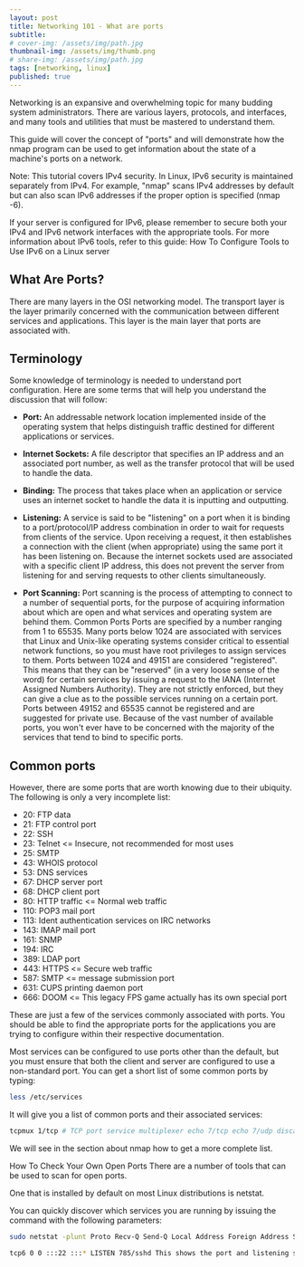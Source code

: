 ```yaml
---
layout: post
title: Networking 101 - What are ports
subtitle: 
# cover-img: /assets/img/path.jpg
thumbnail-img: /assets/img/thumb.png
# share-img: /assets/img/path.jpg
tags: [networking, linux]
published: true
---
```


Networking is an expansive and overwhelming topic for many budding system administrators. There are various layers, protocols, and interfaces, and many tools and utilities that must be mastered to understand them.

This guide will cover the concept of "ports" and will demonstrate how the nmap program can be used to get information about the state of a machine's ports on a network.

Note: This tutorial covers IPv4 security. In Linux, IPv6 security is maintained separately from IPv4. For example, "nmap" scans IPv4 addresses by default but can also scan IPv6 addresses if the proper option is specified (nmap -6).

If your server is configured for IPv6, please remember to secure both your IPv4 and IPv6 network interfaces with the appropriate tools. For more information about IPv6 tools, refer to this guide: How To Configure Tools to Use IPv6 on a Linux server

## What Are Ports?

There are many layers in the OSI networking model. The transport layer is the layer primarily concerned with the communication between different services and applications. This layer is the main layer that ports are associated with.

## Terminology

Some knowledge of terminology is needed to understand port configuration. Here are some terms that will help you understand the discussion that will follow:

- **Port:**
    An addressable network location implemented inside of the operating system that helps distinguish traffic destined for different applications or services.

- **Internet Sockets:**
    A file descriptor that specifies an IP address and an associated port number, as well as the transfer protocol that will be used to handle the data.

- **Binding:**
    The process that takes place when an application or service uses an internet socket to handle the data it is inputting and outputting.

- **Listening:**
    A service is said to be "listening" on a port when it is binding to a port/protocol/IP address combination in order to wait for requests from clients of the service.
    Upon receiving a request, it then establishes a connection with the client (when appropriate) using the same port it has been listening on. Because the internet sockets used are associated with a specific client IP address, this does not prevent the server from listening for and serving requests to other clients simultaneously.

- **Port Scanning:**
    Port scanning is the process of attempting to connect to a number of sequential ports, for the purpose of acquiring information about which are open and what services and operating system are behind them. Common Ports Ports are specified by a number ranging from 1 to 65535.
    Many ports below 1024 are associated with services that Linux and Unix-like operating systems consider critical to essential network functions, so you must have root privileges to assign services to them. Ports between 1024 and 49151 are considered "registered". This means that they can be "reserved" (in a very loose sense of the word) for certain services by issuing a request to the IANA (Internet Assigned Numbers Authority). They are not strictly enforced, but they can give a clue as to the possible services running on a certain port. Ports between 49152 and 65535 cannot be registered and are suggested for private use. Because of the vast number of available ports, you won't ever have to be concerned with the majority of the services that tend to bind to specific ports.

## Common ports

However, there are some ports that are worth knowing due to their ubiquity. The following is only a very incomplete list:

- 20: FTP data
- 21: FTP control port
- 22: SSH
- 23: Telnet <= Insecure, not recommended for most uses
- 25: SMTP
- 43: WHOIS protocol
- 53: DNS services
- 67: DHCP server port
- 68: DHCP client port
- 80: HTTP traffic <= Normal web traffic
- 110: POP3 mail port
- 113: Ident authentication services on IRC networks
- 143: IMAP mail port
- 161: SNMP
- 194: IRC
- 389: LDAP port
- 443: HTTPS <= Secure web traffic
- 587: SMTP <= message submission port
- 631: CUPS printing daemon port
- 666: DOOM <= This legacy FPS game actually has its own special port

These are just a few of the services commonly associated with ports. You should be able to find the appropriate ports for the applications you are trying to configure within their respective documentation.

Most services can be configured to use ports other than the default, but you must ensure that both the client and server are configured to use a non-standard port.
You can get a short list of some common ports by typing:

```bash
less /etc/services 
```

It will give you a list of common ports and their associated services:

```bash
tcpmux 1/tcp # TCP port service multiplexer echo 7/tcp echo 7/udp discard 9/tcp sink null discard 9/udp sink null systat 11/tcp users daytime 13/tcp daytime 13/udp netstat 15/tcp qotd 17/tcp quote msp 18/tcp # message send protocol . . . 
```

We will see in the section about nmap how to get a more complete list.

How To Check Your Own Open Ports There are a number of tools that can be used to scan for open ports.

One that is installed by default on most Linux distributions is netstat.

You can quickly discover which services you are running by issuing the command with the following parameters:

```bash
sudo netstat -plunt Proto Recv-Q Send-Q Local Address Foreign Address State PID/Program name tcp 0 0 0.0.0.0:22 0.0.0.0:* LISTEN 785/sshd

tcp6 0 0 :::22 :::* LISTEN 785/sshd This shows the port and listening socket associated with the service and lists both UDP and TCP protocols.
```
